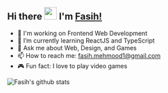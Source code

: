 ## Hi there <img src="https://github.com/TheDudeThatCode/TheDudeThatCode/blob/master/Assets/Hi.gif" width="29px"> I'm [Fasih!](https://www.linkedin.com/in/fasih-mehmood/)

- 🔭 I'm working on Frontend Web Development
- 🌱 I’m currently learning ReactJS and TypeScript
- 💬 Ask me about Web, Design, and Games
- 📫 How to reach me: fasih.mehmood1@gmail.com
- 🎮 Fun fact: I love to play video games

![Fasih's github stats](https://github-readme-stats.vercel.app/api?username=fasih-mehmood&show_icons=true&hide_border=true&count_private=true)
